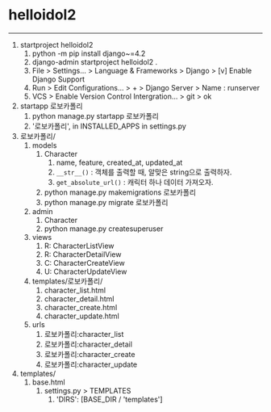 # helloidol2
---
1. startproject helloidol2
   1. python -m pip install django~=4.2
   2. django-admin startproject helloidol2 .
   3. File > Settings... > Language & Frameworks > Django > [v] Enable Django Support
   4. Run > Edit Configurations... > + > Django Server > Name : runserver
   5. VCS > Enable Version Control Intergration... > git > ok
2. startapp 로보카폴리
   1. python manage.py startapp 로보카폴리
   2. '로보카폴리', in INSTALLED_APPS in settings.py
3. 로보카폴리/
   1. models
      1. Character
         1. name, feature, created_at, updated_at
         2. `__str__()` : 객체를 출력할 때, 알맞은 string으로 출력하자.
         3. `get_absolute_url()` : 캐릭터 하나 데이터 가져오자.
      2. python manage.py makemigrations 로보카폴리
      3. python manage.py migrate 로보카폴리
   2. admin
      1. Character
      2. python manage.py createsuperuser
   3. views
      1. R: CharacterListView
      2. R: CharacterDetailView
      3. C: CharacterCreateView
      4. U: CharacterUpdateView
   4. templates/로보카폴리/
      1. character_list.html
      2. character_detail.html
      3. character_create.html
      4. character_update.html
   5. urls
      1. 로보카폴리:character_list
      2. 로보카폴리:character_detail
      3. 로보카폴리:character_create
      4. 로보카폴리:character_update
4. templates/
   1. base.html
      1. settings.py > TEMPLATES
         1. 'DIRS': [BASE_DIR / 'templates']